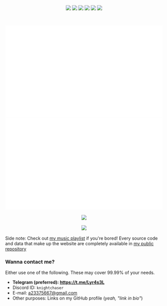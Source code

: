 <br>
<p align="center"> 
    <img src="https://img.shields.io/badge/Assembly-000000?style=for-the-badge&logo;logo=Assembly&amp;logoColor=white">
    <img src="https://img.shields.io/badge/c-%2300599C.svg?style=for-the-badge&logo=c&logoColor=white">
    <img src="https://img.shields.io/badge/Python-3776AB?style=for-the-badge&logo=python&logoColor=white">
    <img src="https://img.shields.io/badge/go-%2300ADD8.svg?style=for-the-badge&logo=go&logoColor=white">
    <img src="https://img.shields.io/badge/Linux-FCC624?style=for-the-badge&logo=linux&logoColor=black">
    <img src="https://img.shields.io/badge/NeoVim-%2357A143.svg?&style=for-the-badge&logo=neovim&logoColor=white">
  <br>
</p>

<br>
<p align="center">
    <img src="https://github.com/KnightChaser/github-stats-copy/blob/master/generated/overview.svg">
    <img src="https://github.com/KnightChaser/github-stats-copy/blob/master/generated/languages.svg">
</p>

<p align="center">
  <!-- ☆NEW☆ cute visit counter -->
  <img src="https://count.getloli.com/@githubKnightChaser?name=githubKnightChaser&theme=gelbooru&padding=7&offset=0&align=top&scale=1&pixelated=1&darkmode=auto">
</p>

<p align="center">
  <!-- <img src="https://gpvc.arturio.dev/x3onkait"> -->
  <!-- Why the counter widget below stopped working?!?! (12.5K views total) -->
  <!-- <a href="https://hits.seeyoufarm.com"><img src="https://hits.seeyoufarm.com/api/count/incr/badge.svg?url=https%3A%2F%2Fgithub.com%2FKnightChaser&count_bg=%2379C83D&title_bg=%23555555&icon=codeigniter.svg&icon_color=%23E7E7E7&title=page%20hits&edge_flat=false"/></a> -->
  <img src="https://wakatime.com/badge/user/eb7e471e-bc4c-4458-9094-7ca50b86d23f.svg">
</p>

<!-- <p align="center">
  <img src="https://img.shields.io/badge/dynamic/json?style=for-the-badge&labelColor=black&color=%23ffa116&label=Solved&query=solvedOverTotal&url=https%3A%2F%2Fleetcode-badge.vercel.app%2Fapi%2Fusers%2Fknightchaser&logo=leetcode&logoColor=yellow">
</p> -->

Side note: Check out [my music playlist](https://knightchaser.github.io/music/) if you're bored! Every source code and data that make up the website are completely available in [my public repository](https://github.com/KnightChaser/music)

### Wanna contact me?
Either use one of the following. These may cover 99.99% of your needs.
- **Telegram (preferred): https://t.me/Lyr4s3L**
- Discord ID: `knightchaser`
- E-mail: a23375667@gmail.com
- Other purposes: Links on my GitHub profile (*yeah, "link in bio"*)
